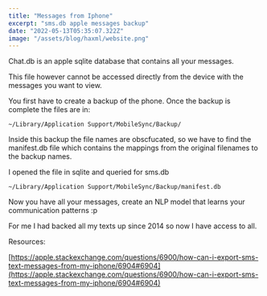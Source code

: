 ```yaml
---
title: "Messages from Iphone"
excerpt: "sms.db apple messages backup"
date: "2022-05-13T05:35:07.322Z"
image: "/assets/blog/haxml/website.png"
---
```


Chat.db is an apple sqlite database that contains all your messages.

This file however cannot be accessed directly from the device with the messages you want to view. 

You first have to create a backup of the phone. Once the backup is complete the files are in:
```
~/Library/Application Support/MobileSync/Backup/
```

Inside this backup the file names are obscfucated, so we have to find the manifest.db file which contains the mappings from the original filenames to the backup names.

I opened the file in sqlite and queried for sms.db
```
~/Library/Application Support/MobileSync/Backup/manifest.db
```
  
Now you have all your messages, create an NLP model that learns your communication patterns :p

  
For me I had backed all my texts up since 2014 so now I have access to all.

Resources:

[https://apple.stackexchange.com/questions/6900/how-can-i-export-sms-text-messages-from-my-iphone/6904#6904](https://apple.stackexchange.com/questions/6900/how-can-i-export-sms-text-messages-from-my-iphone/6904#6904)